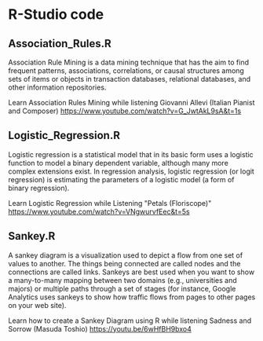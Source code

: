 # R-Studio code 

## Association_Rules.R 
Association Rule Mining is a data mining technique
that has the aim to find frequent patterns,
associations, correlations, or causal structures
among sets of items or objects in transaction
databases, relational databases, and other information repositories.

Learn Association Rules Mining while listening
Giovanni Allevi (Italian Pianist and Composer)
https://www.youtube.com/watch?v=G_JwtAkL9sA&t=1s

## Logistic_Regression.R
Logistic regression is a statistical model that in its basic form uses a logistic function to model a binary dependent variable, although many more complex extensions exist. In regression analysis, logistic regression (or logit regression) is estimating the parameters of a logistic model (a form of binary regression).

Learn Logistic Regression while Listening
"Petals (Floriscope)"
https://www.youtube.com/watch?v=VNgwurvfEec&t=5s

## Sankey.R
A sankey diagram is a visualization used to depict a flow from one set of values to another. The things being connected are called nodes and the connections are called links. Sankeys are best used when you want to show a many-to-many mapping between two domains (e.g., universities and majors) or multiple paths through a set of stages (for instance, Google Analytics uses sankeys to show how traffic flows from pages to other pages on your web site).

Learn how to create a Sankey Diagram using R while listening
Sadness and Sorrow (Masuda Toshio)
https://youtu.be/6wHfBH9bxo4

